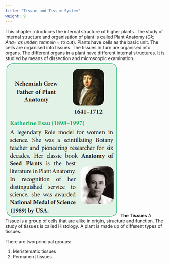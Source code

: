 ```yaml
---
title: "Tissue and Tissue System"
weight: 9
---
```


This chapter introduces the internal structure of higher plants. The study of internal structure and organisation of plant is called Plant Anatomy (_Gk: Ana_\= _as under; temnein_ \= _to cut_). Plants have cells as the basic unit. The cells are organised into tissues. The tissues in turn are organised into organs. The different organs in a plant have different internal structures. It is studied by means of dissection and microscopic examination.
![alt text](image.png)
**The Tissues**
A Tissue is a group of cells that are alike in origin, structure and function. The study of tissues is called Histology. A plant is made up of different types of tissues.

There are two principal groups:

1. Meristematic tissues
2. Permanent tissues


